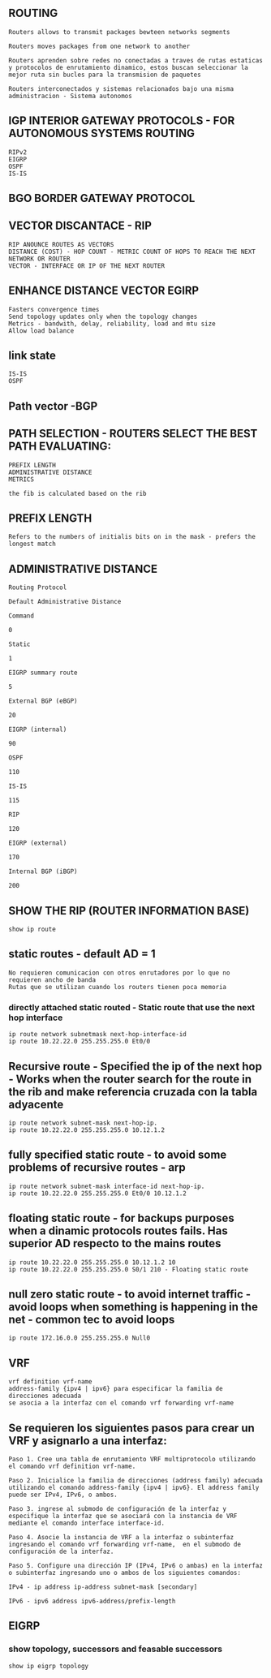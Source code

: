 ## ROUTING 
    Routers allows to transmit packages bewteen networks segments

    Routers moves packages from one network to another

    Routers aprenden sobre redes no conectadas a traves de rutas estaticas y protocolos de enrutamiento dinamico, estos buscan seleccionar la mejor ruta sin bucles para la transmision de paquetes

    Routers interconectados y sistemas relacionados bajo una misma administracion - Sistema autonomos

## IGP INTERIOR GATEWAY PROTOCOLS - FOR AUTONOMOUS SYSTEMS ROUTING
    RIPv2
    EIGRP
    OSPF
    IS-IS

## BGO BORDER GATEWAY PROTOCOL

## VECTOR DISCANTACE - RIP
    RIP ANOUNCE ROUTES AS VECTORS 
    DISTANCE (COST) - HOP COUNT - METRIC COUNT OF HOPS TO REACH THE NEXT NETWORK OR ROUTER
    VECTOR - INTERFACE OR IP OF THE NEXT ROUTER

## ENHANCE DISTANCE VECTOR EGIRP
    Fasters convergence times 
    Send topology updates only when the topology changes
    Metrics - bandwith, delay, reliability, load and mtu size   
    Allow load balance
## link state
    IS-IS
    OSPF    
## Path vector -BGP

## PATH SELECTION - ROUTERS SELECT THE BEST PATH EVALUATING: 
    PREFIX LENGTH
    ADMINISTRATIVE DISTANCE
    METRICS

    the fib is calculated based on the rib  

## PREFIX LENGTH 
    Refers to the numbers of initialis bits on in the mask - prefers the longest match

## ADMINISTRATIVE DISTANCE 

    Routing Protocol​

    Default Administrative Distance​

    Command​

    0​

    Static​

    1​

    EIGRP summary route​

    5​

    External BGP (eBGP)​

    20​

    EIGRP (internal)​

    90​

    OSPF​

    110​

    IS-IS​

    115​

    RIP​

    120​

    EIGRP (external)​

    170​

    Internal BGP (iBGP)​

    200​



## SHOW THE RIP (ROUTER INFORMATION BASE)
    show ip route

## static routes - default AD = 1
    No requieren comunicacion con otros enrutadores por lo que no requieren ancho de banda
    Rutas que se utilizan cuando los routers tienen poca memoria

### directly attached static routed - Static route that use the next hop interface 
    ip route network subnetmask next-hop-interface-id
    ip route 10.22.22.0 255.255.255.0 Et0/0

## Recursive route - Specified the ip of the next hop - Works when the router search for the route in the rib and make referencia cruzada con la tabla adyacente
    ip route network subnet-mask next-hop-ip.
    ip route 10.22.22.0 255.255.255.0 10.12.1.2 ​

## fully specified static route - to avoid some problems of recursive routes - arp  
    ip route network subnet-mask interface-id next-hop-ip.​
    ip route 10.22.22.0 255.255.255.0 Et0/0 10.12.1.2

## floating static route - for backups purposes when a dinamic protocols routes fails. Has superior AD respecto to the mains routes
    ip route 10.22.22.0 255.255.255.0 10.12.1.2 10
    ip route 10.22.22.0 255.255.255.0 S0/1 210 - Floating static route

## null zero static route - to avoid internet traffic - avoid loops when something is happening in the net - common tec to avoid loops
    ip route 172.16.0.0 255.255.255.0 Null0

## VRF
    vrf definition vrf-name
    address-family {ipv4 | ipv6} para especificar la familia de direcciones adecuada
    se asocia a la interfaz con el comando vrf forwarding vrf-name

## Se requieren los siguientes pasos para crear un VRF y asignarlo a una interfaz: ​

    Paso 1. Cree una tabla de enrutamiento VRF multiprotocolo utilizando el comando vrf definition vrf-name. ​

    Paso 2. Inicialice la familia de direcciones (address family) adecuada utilizando el comando address-family {ipv4 | ipv6}. El address family puede ser IPv4, IPv6, o ambos. ​

    Paso 3. ingrese al submodo de configuración de la interfaz y especifique la interfaz que se asociará con la instancia de VRF mediante el comando interface interface-id.​

    Paso 4. Asocie la instancia de VRF a la interfaz o subinterfaz ingresando el comando vrf forwarding vrf-name,  en el submodo de configuración de la interfaz.​

    Paso 5. Configure una dirección IP (IPv4, IPv6 o ambas) en la interfaz o subinterfaz ingresando uno o ambos de los siguientes comandos:​

    IPv4 - ip address ip-address subnet-mask [secondary] ​

    IPv6 - ipv6 address ipv6-address/prefix-length

## EIGRP

### show topology, successors and feasable successors
    show ip eigrp topology

